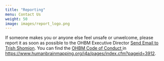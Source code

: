 ```yaml
---
title: "Reporting"
menu: Contact Us
weight: 50
image: images/report_logo.png
---
```


If someone makes you or anyone else feel unsafe or unwelcome, please report it as soon as possible to the OHBM Executive Director <a href = "mailto: tShomion@humanbrainmapping.org">Send Email to Trish Shomion</a>. You can find the <a href = "https://www.humanbrainmapping.org/i4a/pages/index.cfm?pageid=3912">OHBM Code of Conduct </a> in https://www.humanbrainmapping.org/i4a/pages/index.cfm?pageid=3912. 
